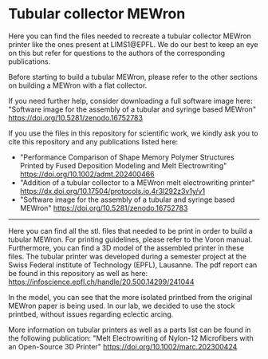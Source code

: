 # Tubular collector MEWron

Here you can find the files needed to recreate a tubular collector MEWron printer like the ones present at LIMS1@EPFL. We do our best to keep an eye on this but refer for questions to the authors of the corresponding publications.

Before starting to build a tubular MEWron, please refer to the other sections on building a MEWron with a flat collector.

If you need further help, consider downloading a full software image here: "Software image for the assembly of a tubular and syringe based MEWron"  https://doi.org/10.5281/zenodo.16752783

If you use the files in this repository for scientific work, we kindly ask you to cite this repository and any publications listed here: 

* "Performance Comparison of Shape Memory Polymer Structures Printed by Fused Deposition Modeling and Melt Electrowriting" https://doi.org/10.1002/admt.202400466
* "Addition of a tubular collector to a MEWron melt electrowriting printer" https://dx.doi.org/10.17504/protocols.io.4r3l292z3v1y/v1
* "Software image for the assembly of a tubular and syringe based MEWron"  https://doi.org/10.5281/zenodo.16752783


---
Here you can find all the stl. files that needed to be print in order to build a tubular MEWron. For printing guidelines, please refer to the Voron manual.
Furthermore, you can find a 3D model of the assembled printer in these files.
The tubular printer was developed during a semester project at the Swiss Federal institute of Technology (EPFL), Lausanne. The pdf report can be found in this repository as well as here: https://infoscience.epfl.ch/handle/20.500.14299/241044 

In the model, you can see that the more isolated printbed from the original MEWron paper is being used. In our lab, we decided to use the stock printbed, without issues regarding eclectic arcing.

More information on tubular printers as well as a parts list can be found in the following publication: "Melt Electrowriting of Nylon-12 Microfibers with an Open-Source 3D Printer" https://doi.org/10.1002/marc.202300424 
